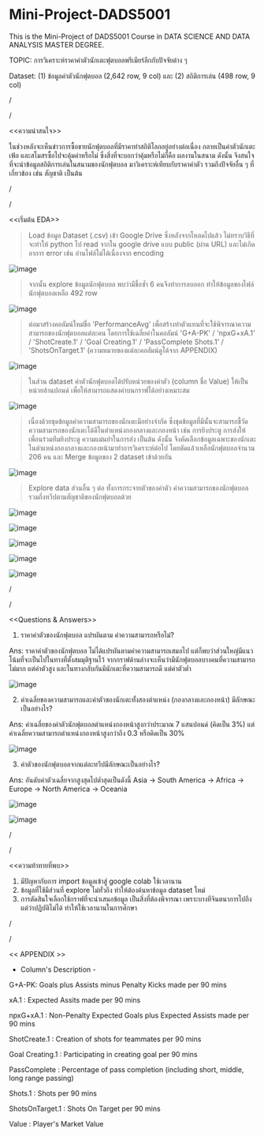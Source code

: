 # Mini-Project-DADS5001

This is the Mini-Project of DADS5001 Course in DATA SCIENCE AND DATA ANALYSIS MASTER DEGREE.

TOPIC: การวิเคราะห์ราคาค่าตัวนักเตะฟุตบอลพรีเมียร์ลีกกับปัจจัยต่าง ๆ

Dataset: (1) ข้อมูลค่าตัวนักฟุตบอล (2,642 row, 9 col) และ (2) สถิติการเล่น (498 row, 9 col)

/

/

<<ความน่าสนใจ>>

ในช่วงหลังจะเห็นข่าวการซื้อขายนักฟุตบอลที่มีราคาทำสถิติโลกอยู่อย่างต่อเนื่อง กลายเป็นค่าตัวนักเตะเฟ้อ และสโมสรซื้อไปจะคุ้มค่าหรือไม่ ซึ่งสิ่งที่จะบอกว่าคุ้มหรือไม่ก็คือ ผลงานในสนาม ดังนั้น จึงสนใจที่จะนำข้อมูลสถิติการเล่นในสนามของนักฟุตบอล มาวิเคราะห์เทียบกับราคาค่าตัว รวมถึงปัจจัยอื่น ๆ ที่เกี่ยวข้อง เช่น สัญชาติ เป็นต้น

/

/

<<เริ่มต้น EDA>>

> Load ข้อมูล Dataset (.csv) เข้า Google Drive ซึ่งหลังจากโหลดไปแล้ว ไม่ทราบวิธีที่จะทำให้ python ไป read จากใน google drive แบบ public (ผ่าน URL) และไม่เกิดอาการ error เช่น อ่านไฟล์ไม่ได้เนื่องจาก encoding

![image](https://user-images.githubusercontent.com/111193026/195956550-fa0a3a0b-6a8f-4712-8cb8-e2d5d65451c5.png)


> จากนั้น explore ข้อมูลนักฟุตบอล พบว่ามีชื่อซ้ำ 6 คนจึงทำการลบออก ทำให้ข้อมูลของไฟล์นักฟุตบอลเหลือ 492 row

![image](https://user-images.githubusercontent.com/111193026/195956621-ee460b2b-4cb7-4944-85a6-8c59cd268821.png)


> ต่อมาสร้างคอลัมน์ใหม่ชื่อ 'PerformanceAvg' เพื่อสร้างทำตัวแทนที่จะใช้พิจารณาความสามารถของนักฟุตบอลแต่ละคน โดยการใช้เฉลี่ยค่าในคอลัมน์ 'G+A-PK' / 'npxG+xA.1' / 'ShotCreate.1' / 'Goal Creating.1' / 'PassComplete Shots.1' / 'ShotsOnTarget.1' (ความหมายของแต่ละคอลัมน์ดูได้จาก APPENDIX) 

![image](https://user-images.githubusercontent.com/111193026/195956960-5873255a-7852-45b9-bc25-77045e697e1c.png)


> ในส่วน dataset ค่าตัวนักฟุตบอลได้ปรับหน่วยของค่าตัว (column ชื่อ Value) ให้เป็นหน่วยล้านปอนด์ เพื่อให้สามารถแสดงค่าบนกราฟได้อย่างเหมาะสม

![image](https://user-images.githubusercontent.com/111193026/195957108-291938db-9ce0-4d57-86f4-7bd210c65f6c.png)


> เนื่องด้วยชุดข้อมูลค่าความสามารถของนักเตะมีอย่างจำกัด ซึ่งชุดข้อมูลที่มีนั้นจะสามารถชี้วัดความสามารถของนักเตะได้ดีในตำแหน่งกองกลางและกองหน้า เช่น การยิงประตู การส่งให้เพื่อนร่วมทีมยิงประตู ความแม่นยำในการส่ง เป็นต้น ดังนั้น จึงคัดเลือกข้อมูลเฉพาะของนักเตะในตำแหน่งกองกลางและกองหน้ามาทำการวิเคราะห์ต่อไป โดยตัดแล้วเหลือนักฟุตบอลจำนวน 206 คน และ Merge ข้อมูลของ 2 dataset เข้าด้วยกัน

![image](https://user-images.githubusercontent.com/111193026/195958284-53af70ff-ea87-4dc5-ae85-83e416542a98.png)


> Explore data ส่วนอื่น ๆ ต่อ ทั้งการกระจายตัวของค่าตัว ค่าความสามารถของนักฟุตบอล รวมถึ่งทวีปตามสัญชาติของนักฟุตบอลด้วย

![image](https://user-images.githubusercontent.com/111193026/195957256-4f9a3ec7-0e92-4361-b38d-12378c262f3e.png)

![image](https://user-images.githubusercontent.com/111193026/195957272-0923e404-a7a9-4196-a475-bc24276f98f7.png)

![image](https://user-images.githubusercontent.com/111193026/195957291-77cf5bd7-b3ad-4a41-b5b3-e9757ba7e095.png)

![image](https://user-images.githubusercontent.com/111193026/195957306-026783e5-a707-4e5c-8dab-dc33dbee3d01.png)

![image](https://user-images.githubusercontent.com/111193026/195957487-2aa2575b-f5b9-4dbb-b69e-e1ddb139e917.png)

/

/

<<Questions & Answers>>

1. ราคาค่าตัวของนักฟุตบอล แปรผันตาม ค่าความสามารถหรือไม่?

Ans: ราคาค่าตัวของนักฟุตบอล ไม่ได้แปรผันตามค่าความสามารถเสมอไป แต่ก็พบว่าส่วนใหญ่มีแนวโน้มที่จะเป็นไปในทางที่ตั้งสมมุติฐานไว้ จากกราฟด้านล่างจะเห็นว่ามีนักฟุตบอลบางคนที่ความสามารถไม่มาก แต่ค่าตัวสูง และในทางกลับกันมีนักเตะที่ความสามารถดี แต่ค่าตัวต่ำ

![image](https://user-images.githubusercontent.com/111193026/195957866-00144ac9-29bb-4deb-bcf9-e69709a1a65d.png)


2. ค่าเฉลี่ยของความสามารถและค่าตัวของนักเตะทั้งสองตำแหน่ง (กองกลางและกองหน้า) มีลักษณะเป็นอย่างไร?

Ans: ค่าเฉลี่ยของค่าตัวนักฟุตบอลตำแหน่งกองหน้าสูงกว่าประมาณ 7 แสนปอนด์ (คิดเป็น 3%) แต่ค่าเฉลี่ยความสามารถตำแหน่งกองหน้าสูงกว่าถึง 0.3 หรือคิดเป็น 30%

![image](https://user-images.githubusercontent.com/111193026/195958325-1da41177-b3b2-4683-b307-b1464af1f9bc.png)


3. ค่าตัวของนักฟุตบอลจากแต่ละทวีปมีลักษณะเป็นอย่างไร?

Ans: อันดับค่าตัวเฉลี่ยจากสูงสุดไปต่ำสุดเป็นดังนี้ Asia -> South America -> Africa -> Europe -> North America -> Oceania

![image](https://user-images.githubusercontent.com/111193026/195958473-5d4bfdea-61e7-4b75-a8ad-c04542bd272c.png)

![image](https://user-images.githubusercontent.com/111193026/195958486-98f11b91-b344-4cb5-a186-ca64a29377cc.png)

/

/

<<ความท้าทายที่พบ>>

1. มีปัญหากับการ import ข้อมูลเข้าสู่ google colab ใช้เวลานาน
2. ข้อมูลที่ใช้มีส่วนที่ explore ไม่ทั่วถึง ทำให้ต้องค้นหาข้อมูล dataset ใหม่
3. การตัดสินใจเลือกใช้กราฟที่จะนำเสนอข้อมูล เป็นสิ่งที่ต้องพิจารณา เพราะบางทีจินตนาการไปถึงแต่ว่าปฏิบัติไม่ได้ ทำให้ใช้เวลานานในการศึกษา

/

/

<< APPENDIX >>

- Column's Description -

G+A-PK: Goals plus Assists minus Penalty Kicks made per 90 mins

xA.1 : Expected Assits made per 90 mins

npxG+xA.1 : Non-Penalty Expected Goals plus Expected Assists made per 90 mins

ShotCreate.1 : Creation of shots for teammates per 90 mins

Goal Creating.1 : Participating in creating goal per 90 mins

PassComplete : Percentage of pass completion (including short, middle, long range passing)

Shots.1	: Shots per 90 mins

ShotsOnTarget.1 : Shots On Target per 90 mins

Value : Player's Market Value
